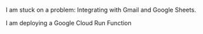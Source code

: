 I am stuck on a problem: Integrating with Gmail and Google Sheets.

I am deploying a Google Cloud Run Function